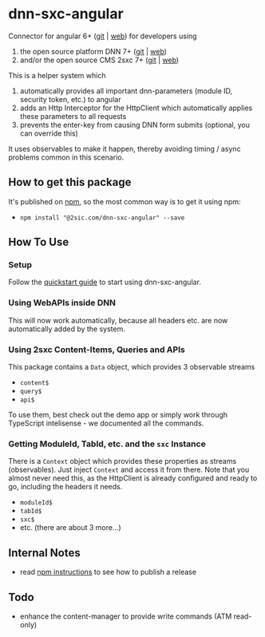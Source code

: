 # dnn-sxc-angular
Connector for angular 6+ ([git](https://github.com/angular/angular) | [web](https://angular.io/)) for developers using
1. the open source platform DNN 7+ ([git](https://github.com/dnnsoftware/Dnn.Platform) | [web](http://dnnsoftware.com/)) 
1. and/or the open source CMS 2sxc 7+ ([git](https://github.com/2sic/2sxc/) | [web](https://2sxc.org/)) 

This is a helper system which
1. automatically provides all important dnn-parameters (module ID, security token, etc.) to angular
2. adds an Http Interceptor for the HttpClient which automatically applies these parameters to all requests
3. prevents the enter-key from causing DNN form submits (optional, you can override this)

It uses observables to make it happen, thereby avoiding timing / async problems common in this scenario. 

## How to get this package
It's published on [npm](https://www.npmjs.com/package/@2sic.com/dnn-sxc-angular), so the most common way is to get it using npm:

* `npm install "@2sic.com/dnn-sxc-angular" --save`

## How To Use
### Setup
Follow the [quickstart guide](https://azing.org/2sxc/r/9qdbjvl_) to start using dnn-sxc-angular.

### Using WebAPIs inside DNN
This will now work automatically, because all headers etc. are now automatically added by the system. 

### Using 2sxc Content-Items, Queries and APIs
This package contains a `Data` object, which provides 3 observable streams

* `content$`
* `query$`
* `api$`

To use them, best check out the demo app or simply work through TypeScript intelisense - we documented all the commands. 

### Getting ModuleId, TabId, etc. and the `sxc` Instance
There is a `Context` object which provides these properties as streams (observables). Just inject `Context` and access it from there. Note that you almost never need this, as the HttpClient is already configured and ready to go, including the headers it needs. 

* `moduleId$`
* `tabId$`
* `sxc$`
* etc. (there are about 3 more...)


## Internal Notes
* read [npm instructions](https://azing.org/2sxc/r/ItPxPh9D) to see how to publish a release

## Todo
* enhance the content-manager to provide write commands (ATM read-only)
